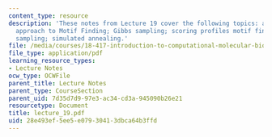 ```yaml
---
content_type: resource
description: 'These notes from Lecture 19 cover the following topics: a probabilistic
  approach to Motif Finding; Gibbs sampling; scoring profiles motif finding via Gibbs
  sampling; simulated annealing.'
file: /media/courses/18-417-introduction-to-computational-molecular-biology-fall-2004/28e493ef5ee5e07930413dbca64b3ffd_lecture_19.pdf
file_type: application/pdf
learning_resource_types:
- Lecture Notes
ocw_type: OCWFile
parent_title: Lecture Notes
parent_type: CourseSection
parent_uid: 7d35d7d9-97e3-ac34-cd3a-945090b26e21
resourcetype: Document
title: lecture_19.pdf
uid: 28e493ef-5ee5-e079-3041-3dbca64b3ffd
---
```

